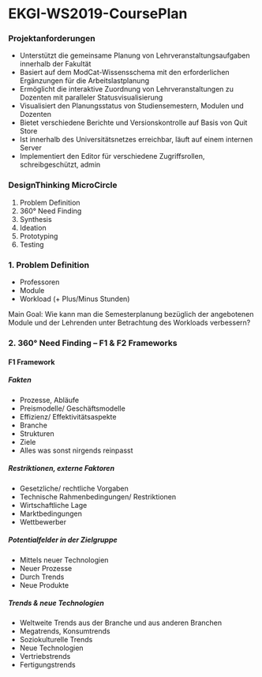# EKGI-WS2019-CoursePlan

### Projektanforderungen
- Unterstützt die gemeinsame Planung von Lehrveranstaltungsaufgaben innerhalb der Fakultät
- Basiert auf dem ModCat-Wissensschema mit den erforderlichen Ergänzungen für die Arbeitslastplanung
- Ermöglicht die interaktive Zuordnung von Lehrveranstaltungen zu Dozenten mit paralleler Statusvisualisierung
- Visualisiert den Planungsstatus von Studiensemestern, Modulen und Dozenten
- Bietet verschiedene Berichte und Versionskontrolle auf Basis von Quit Store
- Ist innerhalb des Universitätsnetzes erreichbar, läuft auf einem internen Server
- Implementiert den Editor für verschiedene Zugriffsrollen, schreibgeschützt, admin

### DesignThinking MicroCircle
1.	Problem Definition
2.	360° Need Finding
3.	Synthesis
4.	Ideation
5.	Prototyping
6.	Testing

### 1.	Problem Definition
-	Professoren
-	Module
- Workload (+ Plus/Minus Stunden)

Main Goal: Wie kann man die Semesterplanung bezüglich der angebotenen Module und der Lehrenden unter Betrachtung des Workloads verbessern?

### 2.	360° Need Finding – F1 & F2 Frameworks 
#### F1 Framework
#####	Fakten
-	Prozesse, Abläufe
-	Preismodelle/ Geschäftsmodelle
-	Effizienz/ Effektivitätsaspekte
-	Branche
-	Strukturen
-	Ziele
-	Alles was sonst nirgends reinpasst
##### Restriktionen, externe Faktoren
-	Gesetzliche/ rechtliche Vorgaben
-	Technische Rahmenbedingungen/ Restriktionen
-	Wirtschaftliche Lage
-	Marktbedingungen
-	Wettbewerber
##### Potentialfelder in der Zielgruppe
-	Mittels neuer Technologien
-	Neuer Prozesse
-	Durch Trends
-	Neue Produkte
##### Trends & neue Technologien
-	Weltweite Trends aus der Branche und aus anderen Branchen
-	Megatrends, Konsumtrends
-	Soziokulturelle Trends
-	Neue Technologien
-	Vertriebstrends
-	Fertigungstrends
